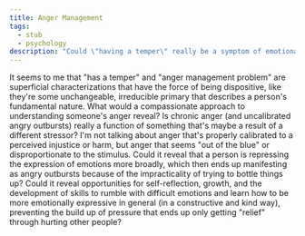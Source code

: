 ```yaml
---
title: Anger Management
tags:
  - stub
  - psychology
description: "Could \"having a temper\" really be a symptom of emotional repression?"
---
```


It seems to me that "has a temper" and "anger management problem" are superficial characterizations that have the force of being dispositive, like they're some unchangeable, irreducible primary that describes a person's fundamental nature. What would a compassionate approach to understanding someone's anger reveal? Is chronic anger (and uncalibrated angry outbursts) really a function of something that's maybe a result of a different stressor? I'm not talking about anger that's properly calibrated to a perceived injustice or harm, but anger that seems "out of the blue" or disproportionate to the stimulus. Could it reveal that a person is repressing the expression of emotions more broadly, which then ends up manifesting as angry outbursts because of the impracticality of trying to bottle things up? Could it reveal opportunities for self-reflection, growth, and the development of skills to rumble with difficult emotions and learn how to be more emotionally expressive in general (in a constructive and kind way), preventing the build up of pressure that ends up only getting "relief" through hurting other people?
